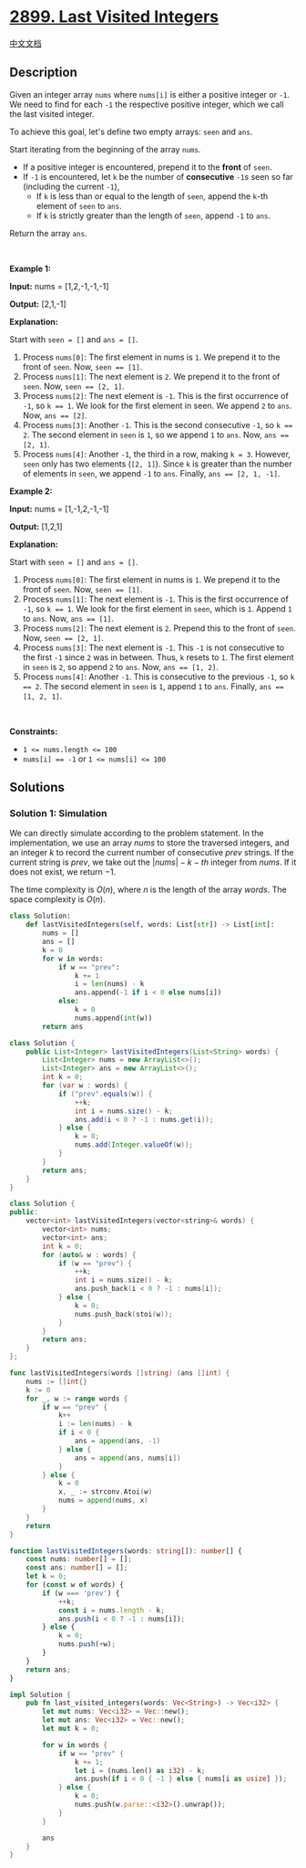 # [2899. Last Visited Integers](https://leetcode.com/problems/last-visited-integers)

[中文文档](/solution/2800-2899/2899.Last%20Visited%20Integers/README.md)

<!-- tags:Array,Simulation -->

<!-- difficulty:Easy -->

## Description

<p>Given an integer array <code>nums</code> where <code>nums[i]</code> is either a positive integer or <code>-1</code>. We need to find for each <code>-1</code> the respective positive integer, which we call the last visited integer.</p>

<p>To achieve this goal, let&#39;s define two empty arrays: <code>seen</code> and <code>ans</code>.</p>

<p>Start iterating from the beginning of the array <code>nums</code>.</p>

<ul>
	<li>If a positive integer is encountered, prepend it to the <strong>front</strong> of <code>seen</code>.</li>
	<li>If <code>-1</code>&nbsp;is encountered, let <code>k</code> be the number of <strong>consecutive</strong> <code>-1</code>s seen so far (including the current <code>-1</code>),
	<ul>
		<li>If <code>k</code> is less than or equal to the length of <code>seen</code>, append the <code>k</code>-th element of <code>seen</code> to <code>ans</code>.</li>
		<li>If <code>k</code> is strictly greater than the length of <code>seen</code>, append <code>-1</code> to <code>ans</code>.</li>
	</ul>
	</li>
</ul>

<p>Return the array<em> </em><code>ans</code>.</p>

<p>&nbsp;</p>
<p><strong class="example">Example 1:</strong></p>

<div class="example-block">
<p><strong>Input:</strong> <span class="example-io">nums = [1,2,-1,-1,-1]</span></p>

<p><strong>Output:</strong> <span class="example-io">[2,1,-1]</span></p>

<p><strong>Explanation:</strong></p>

<p>Start with <code>seen = []</code> and <code>ans = []</code>.</p>

<ol>
	<li>Process <code>nums[0]</code>: The first element in nums is <code>1</code>. We prepend it to the front of <code>seen</code>. Now, <code>seen == [1]</code>.</li>
	<li>Process <code>nums[1]</code>: The next element is <code>2</code>. We prepend it to the front of <code>seen</code>. Now, <code>seen == [2, 1]</code>.</li>
	<li>Process <code>nums[2]</code>: The next element is <code>-1</code>. This is the first occurrence of <code>-1</code>, so <code>k == 1</code>. We look for the first element in seen. We append <code>2</code> to <code>ans</code>. Now, <code>ans == [2]</code>.</li>
	<li>Process <code>nums[3]</code>: Another <code>-1</code>. This is the second consecutive <code>-1</code>, so <code>k == 2</code>. The second element in <code>seen</code> is <code>1</code>, so we append <code>1</code> to <code>ans</code>. Now, <code>ans == [2, 1]</code>.</li>
	<li>Process <code>nums[4]</code>: Another <code>-1</code>, the third in a row, making <code>k = 3</code>. However, <code>seen</code> only has two elements (<code>[2, 1]</code>). Since <code>k</code> is greater than the number of elements in <code>seen</code>, we append <code>-1</code> to <code>ans</code>. Finally, <code>ans == [2, 1, -1]</code>.</li>
</ol>
</div>

<p><strong class="example">Example 2:</strong></p>

<div class="example-block">
<p><strong>Input:</strong> <span class="example-io">nums = [1,-1,2,-1,-1]</span></p>

<p><strong>Output:</strong><span class="example-io"> [1,2,1]</span></p>

<p><strong>Explanation:</strong></p>

<p>Start with <code>seen = []</code> and <code>ans = []</code>.</p>

<ol>
	<li>Process <code>nums[0]</code>: The first element in nums is <code>1</code>. We prepend it to the front of <code>seen</code>. Now, <code>seen == [1]</code>.</li>
	<li>Process <code>nums[1]</code>: The next element is <code>-1</code>. This is the first occurrence of <code>-1</code>, so <code>k == 1</code>. We look for the first element in <code>seen</code>, which is <code>1</code>. Append <code>1</code> to <code>ans</code>. Now, <code>ans == [1]</code>.</li>
	<li>Process <code>nums[2]</code>: The next element is <code>2</code>. Prepend this to the front of <code>seen</code>. Now, <code>seen == [2, 1]</code>.</li>
	<li>Process <code>nums[3]</code>: The next element is <code>-1</code>. This <code>-1</code> is not consecutive to the first <code>-1</code> since <code>2</code> was in between. Thus, <code>k</code> resets to <code>1</code>. The first element in <code>seen</code> is <code>2</code>, so append <code>2</code> to <code>ans</code>. Now, <code>ans == [1, 2]</code>.</li>
	<li>Process <code>nums[4]</code>: Another <code>-1</code>. This is consecutive to the previous <code>-1</code>, so <code>k == 2</code>. The second element in <code>seen</code> is <code>1</code>, append <code>1</code> to <code>ans</code>. Finally, <code>ans == [1, 2, 1]</code>.</li>
</ol>
</div>

<p>&nbsp;</p>
<p><strong>Constraints:</strong></p>

<ul>
	<li><code>1 &lt;= nums.length &lt;= 100</code></li>
	<li><code>nums[i] == -1</code> or <code>1 &lt;= nums[i]&nbsp;&lt;= 100</code></li>
</ul>

## Solutions

### Solution 1: Simulation

We can directly simulate according to the problem statement. In the implementation, we use an array $nums$ to store the traversed integers, and an integer $k$ to record the current number of consecutive $prev$ strings. If the current string is $prev$, we take out the $|nums| - k-th$ integer from $nums$. If it does not exist, we return $-1$.

The time complexity is $O(n)$, where $n$ is the length of the array $words$. The space complexity is $O(n)$.

<!-- tabs:start -->

```python
class Solution:
    def lastVisitedIntegers(self, words: List[str]) -> List[int]:
        nums = []
        ans = []
        k = 0
        for w in words:
            if w == "prev":
                k += 1
                i = len(nums) - k
                ans.append(-1 if i < 0 else nums[i])
            else:
                k = 0
                nums.append(int(w))
        return ans
```

```java
class Solution {
    public List<Integer> lastVisitedIntegers(List<String> words) {
        List<Integer> nums = new ArrayList<>();
        List<Integer> ans = new ArrayList<>();
        int k = 0;
        for (var w : words) {
            if ("prev".equals(w)) {
                ++k;
                int i = nums.size() - k;
                ans.add(i < 0 ? -1 : nums.get(i));
            } else {
                k = 0;
                nums.add(Integer.valueOf(w));
            }
        }
        return ans;
    }
}
```

```cpp
class Solution {
public:
    vector<int> lastVisitedIntegers(vector<string>& words) {
        vector<int> nums;
        vector<int> ans;
        int k = 0;
        for (auto& w : words) {
            if (w == "prev") {
                ++k;
                int i = nums.size() - k;
                ans.push_back(i < 0 ? -1 : nums[i]);
            } else {
                k = 0;
                nums.push_back(stoi(w));
            }
        }
        return ans;
    }
};
```

```go
func lastVisitedIntegers(words []string) (ans []int) {
	nums := []int{}
	k := 0
	for _, w := range words {
		if w == "prev" {
			k++
			i := len(nums) - k
			if i < 0 {
				ans = append(ans, -1)
			} else {
				ans = append(ans, nums[i])
			}
		} else {
			k = 0
			x, _ := strconv.Atoi(w)
			nums = append(nums, x)
		}
	}
	return
}
```

```ts
function lastVisitedIntegers(words: string[]): number[] {
    const nums: number[] = [];
    const ans: number[] = [];
    let k = 0;
    for (const w of words) {
        if (w === 'prev') {
            ++k;
            const i = nums.length - k;
            ans.push(i < 0 ? -1 : nums[i]);
        } else {
            k = 0;
            nums.push(+w);
        }
    }
    return ans;
}
```

```rust
impl Solution {
    pub fn last_visited_integers(words: Vec<String>) -> Vec<i32> {
        let mut nums: Vec<i32> = Vec::new();
        let mut ans: Vec<i32> = Vec::new();
        let mut k = 0;

        for w in words {
            if w == "prev" {
                k += 1;
                let i = (nums.len() as i32) - k;
                ans.push(if i < 0 { -1 } else { nums[i as usize] });
            } else {
                k = 0;
                nums.push(w.parse::<i32>().unwrap());
            }
        }

        ans
    }
}
```

<!-- tabs:end -->

<!-- end -->
